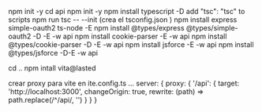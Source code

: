 npm init -y
cd api
npm init -y
npm install typescript -D
add  "tsc": "tsc" to scripts
npm run tsc -- --init  (crea el tsconfig.json )
npm install express simple-oauth2 ts-node -E
npm install @types/express  @types/simple-oauth2 -D -E -w api
npm install cookie-parser -E -w api
npm install @types/cookie-parser -D -E -w api
npm install jsforce -E -w api
npm install @types/jsforce -D-E -w api

cd ..
npm intall vita@lasted

crear proxy para vite en ite.config.ts
...
  server: {
    proxy: {
      '/api': {
        target: 'http://localhost:3000',
        changeOrigin: true,
        rewrite: (path) => path.replace(/^\/api/, '')
      }
    }
  }

